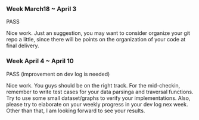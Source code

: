 ### Week March18 ~ April 3

PASS

Nice work. Just an suggestion, you may want to consider organize your git repo a little, since there will be points on the organization of your code at final delivery.

### Week April 4 ~ April 10

PASS (improvement on dev log is needed)

Nice work. You guys should be on the right track. For the mid-checkin, remember to write test cases for your data parsinga and traversal functions. Try to use some small dataset/graphs to verify your implementations. Also, please try to elaborate on your weekly progress in your dev log nex week. Other than that, I am looking forward to see your results.
